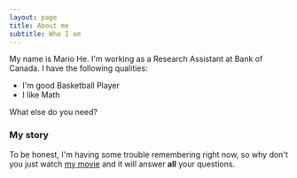 ```yaml
---
layout: page
title: About me
subtitle: Who I am
---
```


My name is Mario He. I'm working as a Research Assistant at Bank of Canada. I have the following qualities:

- I'm good Basketball Player
- I like Math

What else do you need?

### My story

To be honest, I'm having some trouble remembering right now, so why don't you just watch [my movie](https://www.youtube.com/watch?v=mPrtCqqc_EA) and it will answer **all** your questions.

